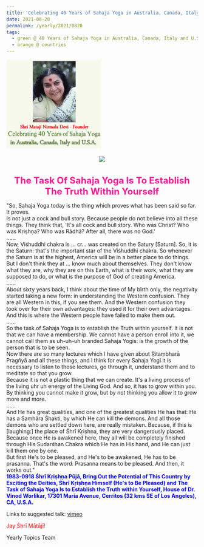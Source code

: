```yaml
---
title: 'Celebrating 40 Years of Sahaja Yoga in Australia, Canada, Italy and U.S.A. and its Culture, Post 32'
date: 2021-08-20
permalink: /yearly/2021/0820
tags:
  - green @ 40 Years of Sahaja Yoga in Australia, Canada, Italy and U.S.A. and its Culture
  - orange @ countries
---
```


<div style="text-align: left"><img src="/images/Celebrating40YearsSahajaYoga.png" width="250" /></div><br>

<div style="text-align: center"><img src="https://pub-1e517d8c73a64c9c82977d676b1fff72.r2.dev/image744.png" /></div>

<br>
<p style="color:DeepPink; text-align:center">
<font size="+2"><b>The Task Of Sahaja Yoga Is To Establish The Truth Within Yourself</b><br></font>
</p>

<p>
"So, Sahaja Yoga today is the thing which proves what has been said so far. It proves.<br>
Is not just a cock and bull story. Because people do not believe into all these things. They think that, 'It's all cock and bull story. Who was Christ? Who was Kṛiṣhṇa? Who was Rādhā? After all, there was no God.'<br>
......<br>
Now, Viśhuddhi chakra is ... cr... was created on the Satury [Saturn]. So, it is the Saturn: that's the important star of the Viśhuddhi chakra. So whenever the Saturn is at the highest, America will be in a better place to do things. But I don't think they at ... know much about themselves. They don't know what they are, why they are on this Earth, what is their work, what they are supposed to do, or what is the purpose of God of creating America.<br>
......<br>
About sixty years back, I think about the time of My birth only, the negativity started taking a new form: in understanding the Western confusion. They are all Western in this, if you see them. And the Western confusion they took over for their own advantages: they used it for their own advantages. And this is where the Western people have failed to make them out.<br>
......<br>
So the task of Sahaja Yoga is to establish the Truth within yourself. It is not that we can have a membership. We cannot have a person enroll into it, we cannot call them as uh-uh-uh branded Sahaja Yogis: is the growth of the person that is to be seen.<br>
Now there are so many lectures which I have given about Ṛitaṃbharā Pragñyā and all these things, and I think for every Sahaja Yogi it is necessary to listen to those lectures, go through it, understand them and to meditate so that you grow.<br>
Because it is not a plastic thing that we can create. It's a living process of the living uhr uh energy of the Living God. And so, it has to grow within you. By thinking you cannot make it grow, but by not thinking you allow it to grow more and more.<br>
......<br>
And He has great qualities, and one of the greatest qualities He has that: He has a Saṃhāra Śhakti, by which He can kill the demons. And all those demons who are settled down here, are really mistaken. Because, if this is [laughing:] the place of Śhrī Kṛiṣhṇa, they are very dangerously placed. Because once He is awakened here, they all will be completely finished through His Sudarśhan Chakra which He has in His hand, and He can just kill them one by one.<br>
But first He's to be pleased, and He's to be awakened, He has to be prasanna. That's the word. Prasanna means to be pleased. And then, it works out."<br>
<font color="blue"><b>1983-0918 Śhrī Kṛiṣhṇa Pūjā, Bring Out the Potential of This Country by Exciting the Deities, Śhrī Kṛiṣhṇa Himself (He's to Be Pleased) and The Task of Sahaja Yoga Is to Establish the Truth within Yourself, House of Dr. Vinod Worlikar, 17301 Maria Avenue, Cerritos (32 kms SE of Los Angeles), CA, U.S.A.</b></font><br>
</p>

Links to suggested talk: <a href="https://vimeo.com/560322925"> vimeo</a><br>

<p style="color:red;">Jay Śhrī Mātājī!<br></p>

Yearly Topics Team